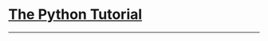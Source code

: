 # [The Python Tutorial]

---

[The Python Tutorial]:https://docs.python.org/3.7/tutorial/index.html
